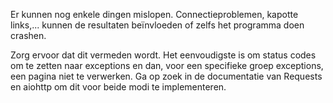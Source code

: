 Er kunnen nog enkele dingen mislopen. Connectieproblemen, kapotte links,... kunnen de resultaten beïnvloeden of zelfs het programma doen crashen.

Zorg ervoor dat dit vermeden wordt. Het eenvoudigste is om status codes om te zetten naar exceptions en dan, voor een specifieke groep exceptions, een pagina niet te verwerken. Ga op zoek in de documentatie van Requests en aiohttp om dit voor beide modi te implementeren.
